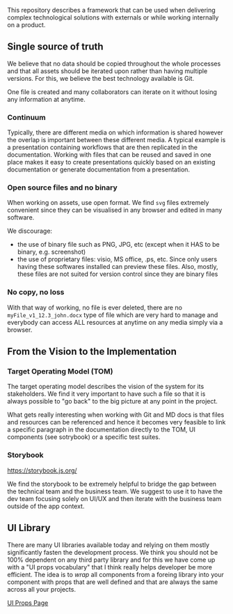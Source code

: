 This repository describes a framework that can be used when delivering complex technological solutions with externals or while working internally on a product.

## Single source of truth

We believe that no data should be copied throughout the whole processes and that all assets should be iterated upon rather than having multiple versions. 
For this, we believe the best technology available is Git.

One file is created and many collaborators can iterate on it without losing any information at anytime.

### Continuum

Typically, there are different media on which information is shared however the overlap is important between these different media. A typical example is a presentation containing workflows that are then replicated in the documentation. Working with files that can be reused and saved in one place makes it easy to create presentations quickly based on an existing documentation or generate documentation from a presentation.

### Open source files and no binary

When working on assets, use open format. We find `svg` files extremely convenient since they can be visualised in any browser and edited in many software.

We discourage:

* the use of binary file such as PNG, JPG, etc (except when it HAS to be binary, e.g. screenshot)
* the use of proprietary files: visio, MS office, .ps, etc. Since only users having these softwares installed can preview these files. Also, mostly, these files are not suited for version control since they are binary files  

### No copy, no loss

With that way of working, no file is ever deleted, there are no `myFile_v1_12.3_john.docx` type of file which are very hard to manage and everybody can access ALL resources at anytime on any media simply via a browser. 

## From the Vision to the Implementation

### Target Operating Model (TOM)

The target operating model describes the vision of the system for its stakeholders. We find it very important to have such a file so that it is always possible to "go back" to the big picture at any point in the project.

What gets really interesting when working with Git and MD docs is that files and resources can be referenced and hence it becomes very feasible to link a specific paragraph in the documentation directly to the TOM,  UI components (see sotrybook) or a specific test suites.

### Storybook

https://storybook.js.org/

We find the storybook to be extremely helpful to bridge the gap between the technical team and the business team. We suggest to use it to have the dev team focusing solely on UI/UX and then iterate with the business team outside of the app context. 


## UI Library

There are many UI libraries available today and relying on them mostly significantly fasten the development process. We think you should not be 100% dependent on any third party library and for this we have come up with a "UI props vocabulary" that I think really helps developer be more efficient. The idea is to *wrap* all components from a foreing library into your component with props that are well defined and that are always the same across all your projects. 

[UI Props Page](./UI-props/index)
